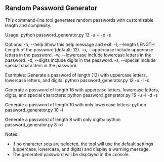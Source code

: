 Random Password Generator
-------------------------

This command-line tool generates random passwords with customizable length and complexity.

Usage:
  python password_generator.py 12 -u -l -d -s 

Options:
  -h, --help           Show this help message and exit.
  -l, --length LENGTH  Length of the password (default: 12).
  -u, --uppercase      Include uppercase letters in the password.
  -w, --lowercase      Include lowercase letters in the password.
  -d, --digits         Include digits in the password.
  -s, --special        Include special characters in the password.

Examples:
  Generate a password of length (12) with uppercase letters, lowercase letters, and digits:
    python password_generator.py 12 -u -l -d

  Generate a password of length 16 with uppercase letters, lowercase letters, digits, and special characters:
    python password_generator.py 16 -u -l -d -s

  Generate a password of length 10 with only lowercase letters:
    python password_generator.py 10 -l

  Generate a password of length 8 with only digits:
    python password_generator.py 8 -d

Notes:
  - If no character sets are selected, the tool will use the default settings (uppercase, lowercase, and digits) and display a warning message.
  - The generated password will be displayed in the console.
 
 
